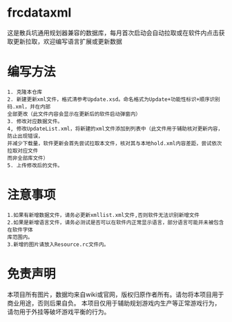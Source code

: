 # frcdataxml
这是散兵坑通用规划器兼容的数据库，每月首次启动会自动拉取或在软件内点击获取更新拉取，欢迎编写语言扩展或更新数据

# 编写方法

	1. 克隆本仓库
	2. 新建更新xml文件，格式清参考Update.xsd。命名格式为Update+功能性标识+顺序识别码.xml，并在内部
	全部更改（此文件内容会显示在更新后的软件启动弹窗内）
	3. 修改对应数据文件。
	4, 修改UpdateList.xml，将新建的xml文件添加到列表中（此文件用于辅助核对更新内容，防止出现错误，
	并减少下载量，软件更新会首先尝试拉取本文件，核对其与本地hold.xml内容差距，尝试依次拉取对应文件
	而非全部库文件）
	5. 上传修改后的文件。

# 注意事项

	1.如果有新增数据文件，请务必更新xmllist.xml文件,否则软件无法识别新增文件
	2.如果是新增语言文件，请务必测试是否可以在软件内正常显示语言，部分语言可能并未被包含在软件字体
	库范围内。
	3.新增的图片请放入Resource.rc文件内。

# 免责声明
本项目所有图片，数据均来自wiki或官网，版权归原作者所有。请勿将本项目用于商业用途，否则后果自负。
本项目仅用于辅助规划游戏内生产等正常游戏行为，请勿用于外挂等破坏游戏平衡的行为。
